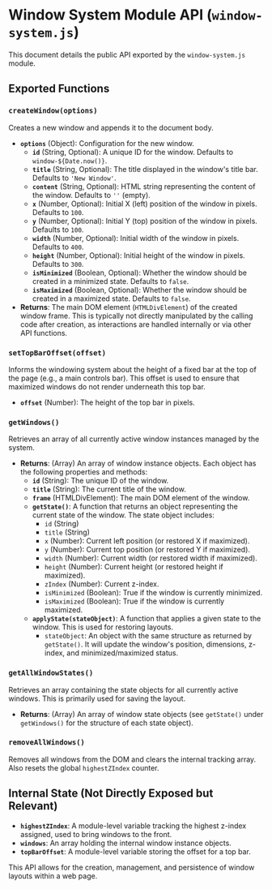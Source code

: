 # Window System Module API (`window-system.js`)

This document details the public API exported by the `window-system.js` module.

## Exported Functions

### `createWindow(options)`

Creates a new window and appends it to the document body.

*   **`options`** (Object): Configuration for the new window.
    *   **`id`** (String, Optional): A unique ID for the window. Defaults to `window-${Date.now()}`.
    *   **`title`** (String, Optional): The title displayed in the window's title bar. Defaults to `'New Window'`.
    *   **`content`** (String, Optional): HTML string representing the content of the window. Defaults to `''` (empty).
    *   **`x`** (Number, Optional): Initial X (left) position of the window in pixels. Defaults to `100`.
    *   **`y`** (Number, Optional): Initial Y (top) position of the window in pixels. Defaults to `100`.
    *   **`width`** (Number, Optional): Initial width of the window in pixels. Defaults to `400`.
    *   **`height`** (Number, Optional): Initial height of the window in pixels. Defaults to `300`.
    *   **`isMinimized`** (Boolean, Optional): Whether the window should be created in a minimized state. Defaults to `false`.
    *   **`isMaximized`** (Boolean, Optional): Whether the window should be created in a maximized state. Defaults to `false`.
*   **Returns**: The main DOM element (`HTMLDivElement`) of the created window frame. This is typically not directly manipulated by the calling code after creation, as interactions are handled internally or via other API functions.

### `setTopBarOffset(offset)`

Informs the windowing system about the height of a fixed bar at the top of the page (e.g., a main controls bar). This offset is used to ensure that maximized windows do not render underneath this top bar.

*   **`offset`** (Number): The height of the top bar in pixels.

### `getWindows()`

Retrieves an array of all currently active window instances managed by the system.

*   **Returns**: (Array) An array of window instance objects. Each object has the following properties and methods:
    *   **`id`** (String): The unique ID of the window.
    *   **`title`** (String): The current title of the window.
    *   **`frame`** (HTMLDivElement): The main DOM element of the window.
    *   **`getState()`**: A function that returns an object representing the current state of the window. The state object includes:
        *   `id` (String)
        *   `title` (String)
        *   `x` (Number): Current left position (or restored X if maximized).
        *   `y` (Number): Current top position (or restored Y if maximized).
        *   `width` (Number): Current width (or restored width if maximized).
        *   `height` (Number): Current height (or restored height if maximized).
        *   `zIndex` (Number): Current z-index.
        *   `isMinimized` (Boolean): True if the window is currently minimized.
        *   `isMaximized` (Boolean): True if the window is currently maximized.
    *   **`applyState(stateObject)`**: A function that applies a given state to the window. This is used for restoring layouts.
        *   `stateObject`: An object with the same structure as returned by `getState()`. It will update the window's position, dimensions, z-index, and minimized/maximized status.

### `getAllWindowStates()`

Retrieves an array containing the state objects for all currently active windows. This is primarily used for saving the layout.

*   **Returns**: (Array) An array of window state objects (see `getState()` under `getWindows()` for the structure of each state object).

### `removeAllWindows()`

Removes all windows from the DOM and clears the internal tracking array. Also resets the global `highestZIndex` counter.

## Internal State (Not Directly Exposed but Relevant)

*   **`highestZIndex`**: A module-level variable tracking the highest z-index assigned, used to bring windows to the front.
*   **`windows`**: An array holding the internal window instance objects.
*   **`topBarOffset`**: A module-level variable storing the offset for a top bar.

This API allows for the creation, management, and persistence of window layouts within a web page. 